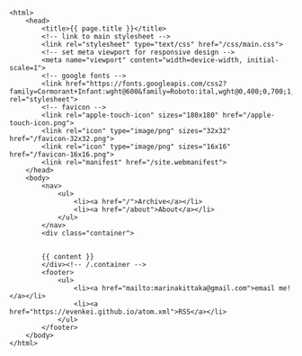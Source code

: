 <!DOCTYPE html>
	<html>
		<head>
			<title>{{ page.title }}</title>
			<!-- link to main stylesheet -->
			<link rel="stylesheet" type="text/css" href="/css/main.css">
			<!-- set meta viewport for responsive design -->
			<meta name="viewport" content="width=device-width, initial-scale=1">
			<!-- google fonts -->
			<link href="https://fonts.googleapis.com/css2?family=Cormorant+Infant:wght@600&family=Roboto:ital,wght@0,400;0,700;1,400&display=swap" rel="stylesheet">
			<!-- favicon -->
			<link rel="apple-touch-icon" sizes="180x180" href="/apple-touch-icon.png">
			<link rel="icon" type="image/png" sizes="32x32" href="/favicon-32x32.png">
			<link rel="icon" type="image/png" sizes="16x16" href="/favicon-16x16.png">
			<link rel="manifest" href="/site.webmanifest">
		</head>
		<body>
			<nav>
	    		<ul>
	        		<li><a href="/">Archive</a></li>
		        	<li><a href="/about">About</a></li>
	    		</ul>
			</nav>
			<div class="container">
			
			
			{{ content }}
			</div><!-- /.container -->
			<footer>
	    		<ul>
	        		<li><a href="mailto:marinakittaka@gmail.com">email me!</a></li>
					<li><a href="https://evenkei.github.io/atom.xml">RSS</a></li> 
				</ul>
			</footer>
		</body>
	</html>
